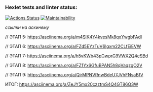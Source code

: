 ### Hexlet tests and linter status:
[![Actions Status](https://github.com/rouch314/frontend-project-44/workflows/hexlet-check/badge.svg)](https://github.com/rouch314/frontend-project-44/actions)
[![Maintainability](https://api.codeclimate.com/v1/badges/b96d860d60246f00f7b0/maintainability)](https://codeclimate.com/github/rouch314/frontend-project-44/maintainability)

*ссылки на аскинему* 

// ЭТАП 5:
https://asciinema.org/a/m4SIK4Y4kvesMk8qxYwgbFAdl

// ЭТАП 6:
https://asciinema.org/a/FZd5EYzTuV6Igxm22CLfEiEVW

// ЭТАП 7:
https://asciinema.org/a/h5vKWb43pGwprG9VWX2Q4eSBd

// ЭТАП 8:
https://asciinema.org/a/FZ1Yx6GfuBPAN5h8qVaqzgO2V

// ЭТАП 9:
https://asciinema.org/a/QirMPNVRnwBdeU7JVhFNsaBfV


ИТОГ:
https://asciinema.org/a/ZeJY5mx20czztmS4Q4GT86Q3W